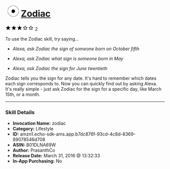 # &nbsp;<img src="skill_icon" alt="Zodiac icon" width="36"> [Zodiac](http://alexa.amazon.com/#skills/amzn1.echo-sdk-ams.app.b7dc876f-93cd-4c8d-8369-89078546d708)
![3 stars](../../images/ic_star_black_18dp_1x.png)![3 stars](../../images/ic_star_black_18dp_1x.png)![3 stars](../../images/ic_star_black_18dp_1x.png)![3 stars](../../images/ic_star_border_black_18dp_1x.png)![3 stars](../../images/ic_star_border_black_18dp_1x.png) 2

To use the Zodiac skill, try saying...

* *Alexa, ask Zodiac the sign of someone born on October fifth*

* *Alexa, ask Zodiac what sign is someone born in May*

* *Alexa, ask Zodiac the sign for June twentieth*

Zodiac tells you the sign for any date. It's hard to remember which dates each sign corresponds to. Now you can quickly find out by asking Alexa. It's really simple - just ask Zodiac for the sign for a specific day, like March 15th, or a month.

***

### Skill Details

* **Invocation Name:** zodiac
* **Category:** Lifestyle
* **ID:** amzn1.echo-sdk-ams.app.b7dc876f-93cd-4c8d-8369-89078546d708
* **ASIN:** B01DLNA69W
* **Author:** PrasanthCo
* **Release Date:** March 31, 2016 @ 13:32:33
* **In-App Purchasing:** No
